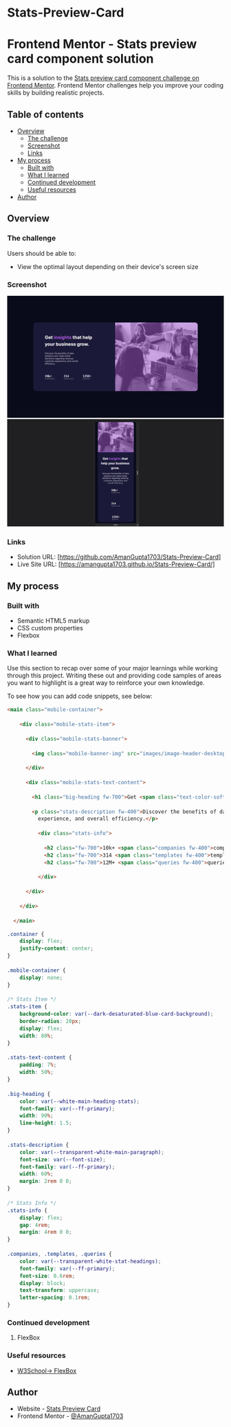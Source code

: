 # Stats-Preview-Card

# Frontend Mentor - Stats preview card component solution

This is a solution to the [Stats preview card component challenge on Frontend Mentor](https://www.frontendmentor.io/challenges/stats-preview-card-component-8JqbgoU62). Frontend Mentor challenges help you improve your coding skills by building realistic projects. 

## Table of contents

- [Overview](#overview)
  - [The challenge](#the-challenge)
  - [Screenshot](#screenshot)
  - [Links](#links)
- [My process](#my-process)
  - [Built with](#built-with)
  - [What I learned](#what-i-learned)
  - [Continued development](#continued-development)
  - [Useful resources](#useful-resources)
- [Author](#author)

## Overview

### The challenge

Users should be able to:

- View the optimal layout depending on their device's screen size

### Screenshot

![](./Output/desktop-preview.png)
![](./Output/mobile-preview.png)

### Links

- Solution URL: [https://github.com/AmanGupta1703/Stats-Preview-Card]
- Live Site URL: [https://amangupta1703.github.io/Stats-Preview-Card/]

## My process

### Built with

- Semantic HTML5 markup
- CSS custom properties
- Flexbox

### What I learned

Use this section to recap over some of your major learnings while working through this project. Writing these out and providing code samples of areas you want to highlight is a great way to reinforce your own knowledge.

To see how you can add code snippets, see below:

```html
<main class="mobile-container">

    <div class="mobile-stats-item">

      <div class="mobile-stats-banner">

        <img class="mobile-banner-img" src="images/image-header-desktop.jpg" alt="">

      </div>

      <div class="mobile-stats-text-content">

        <h1 class="big-heading fw-700">Get <span class="text-color-soft-violet">insights</span> that help your business grow.</h1>

        <p class="stats-description fw-400">Discover the benefits of data analytics and make better decisions regarding revenue, customer
          experience, and overall efficiency.</p>

          <div class="stats-info">

            <h2 class="fw-700">10k+ <span class="companies fw-400">companies</span></h2>
            <h2 class="fw-700">314 <span class="templates fw-400">templates</span></h2>
            <h2 class="fw-700">12M+ <span class="queries fw-400">queries</span></h2>

          </div>

      </div>

    </div>

  </main>
```
```css
.container {
    display: flex;
    justify-content: center;
}

.mobile-container {
    display: none;
}

/* Stats Item */
.stats-item {
    background-color: var(--dark-desaturated-blue-card-background);
    border-radius: 20px;
    display: flex;
    width: 80%;
}

.stats-text-content {
    padding: 7%;
    width: 50%;
}

.big-heading {
    color: var(--white-main-heading-stats);
    font-family: var(--ff-primary);
    width: 90%;
    line-height: 1.5;
}

.stats-description {
    color: var(--transparent-white-main-paragraph);
    font-size: var(--font-size);
    font-family: var(--ff-primary);
    width: 60%;
    margin: 2rem 0 0;
}

/* Stats Info */
.stats-info {
    display: flex;
    gap: 4rem;
    margin: 4rem 0 0;
}

.companies, .templates, .queries {
    color: var(--transparent-white-stat-headings);
    font-family: var(--ff-primary);
    font-size: 0.6rem;
    display: block;
    text-transform: uppercase;
    letter-spacing: 0.1rem;
}
```

### Continued development

1) FlexBox

### Useful resources

- [W3School-> FlexBox](https://www.w3schools.com/cssref/css3_pr_flex.asp)

## Author

- Website - [Stats Preview Card](https://amangupta1703.github.io/Stats-Preview-Card/)
- Frontend Mentor - [@AmanGupta1703](https://www.frontendmentor.io/profile/AmanGupta1703)
